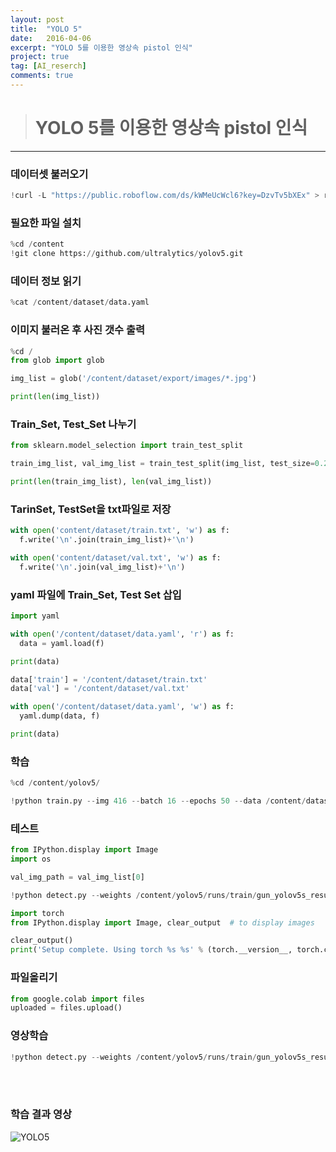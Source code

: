 ```yaml
---
layout: post
title:  "YOLO 5"
date:   2016-04-06
excerpt: "YOLO 5를 이용한 영상속 pistol 인식"
project: true
tag: [AI_reserch]
comments: true
---
```


> # YOLO 5를 이용한 영상속 pistol 인식
------------------------------------------------------------

### 데이터셋 불러오기
```python
!curl -L "https://public.roboflow.com/ds/kWMeUcWcl6?key=DzvTv5bXEx" > roboflow.zip; unzip roboflow.zip; rm roboflow.zip
```

### 필요한 파일 설치
```python
%cd /content
!git clone https://github.com/ultralytics/yolov5.git
```

### 데이터 정보 읽기
```python
%cat /content/dataset/data.yaml
```

### 이미지 불러온 후 사진 갯수 출력
```python
%cd /
from glob import glob

img_list = glob('/content/dataset/export/images/*.jpg')

print(len(img_list))
```

### Train_Set, Test_Set 나누기
```python
from sklearn.model_selection import train_test_split

train_img_list, val_img_list = train_test_split(img_list, test_size=0.2, random_state=2000)

print(len(train_img_list), len(val_img_list))
```

 ### TarinSet, TestSet을 txt파일로 저장
```python
with open('content/dataset/train.txt', 'w') as f:
  f.write('\n'.join(train_img_list)+'\n')

with open('content/dataset/val.txt', 'w') as f:
  f.write('\n'.join(val_img_list)+'\n')
```

### yaml 파일에 Train_Set, Test Set 삽입
```python
import yaml

with open('/content/dataset/data.yaml', 'r') as f:
  data = yaml.load(f)

print(data)

data['train'] = '/content/dataset/train.txt'
data['val'] = '/content/dataset/val.txt'

with open('/content/dataset/data.yaml', 'w') as f:
  yaml.dump(data, f)

print(data)
```

### 학습
```python
%cd /content/yolov5/

!python train.py --img 416 --batch 16 --epochs 50 --data /content/dataset/data.yaml --cfg ./models/yolov5s.yaml --weights yolo
```

### 테스트
```python
from IPython.display import Image
import os

val_img_path = val_img_list[0]

!python detect.py --weights /content/yolov5/runs/train/gun_yolov5s_results/weights/best.pt --img 416 --conf 0.5 --source "{val_img_path}"
```

```python
import torch
from IPython.display import Image, clear_output  # to display images

clear_output()
print('Setup complete. Using torch %s %s' % (torch.__version__, torch.cuda.get_device_properties(0) if torch.cuda.is_available() else 'CPU'))
```

### 파일올리기
```python
from google.colab import files 
uploaded = files.upload()
```

### 영상학습
```python
!python detect.py --weights /content/yolov5/runs/train/gun_yolov5s_results/weights/best.pt  --source /content/yolov5/pistol.mp4
```
<br/>
<br/>

### 학습 결과 영상
![YOLO5](https://user-images.githubusercontent.com/70894372/172092790-6909c463-ada6-465e-b2f0-64a030789dcc.gif)